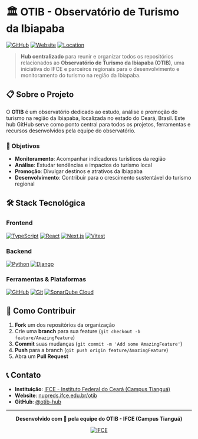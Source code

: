 # 🏛️ OTIB - Observatório de Turismo da Ibiapaba

[![GitHub](https://img.shields.io/badge/GitHub-OTIB--Hub-181717?style=for-the-badge&logo=github)](https://github.com/otib-hub)
[![Website](https://img.shields.io/badge/Website-nupreds.ifce.edu.br-0066CC?style=for-the-badge&logo=internet-explorer)](https://nupreds.ifce.edu.br/otib)
[![Location](https://img.shields.io/badge/Location-Brazil,_Ceará-009639?style=for-the-badge&logo=map-pin)](https://github.com/otib-hub)

> **Hub centralizado** para reunir e organizar todos os repositórios relacionados ao **Observatório de Turismo da Ibiapaba (OTIB)**, uma iniciativa do IFCE e parceiros regionais para o desenvolvimento e monitoramento do turismo na região da Ibiapaba.

## 📋 Sobre o Projeto

O **OTIB** é um observatório dedicado ao estudo, análise e promoção do turismo na região da Ibiapaba, localizada no estado do Ceará, Brasil. Este hub GitHub serve como ponto central para todos os projetos, ferramentas e recursos desenvolvidos pela equipe do observatório.

### 🎯 Objetivos

- **Monitoramento**: Acompanhar indicadores turísticos da região
- **Análise**: Estudar tendências e impactos do turismo local
- **Promoção**: Divulgar destinos e atrativos da Ibiapaba
- **Desenvolvimento**: Contribuir para o crescimento sustentável do turismo regional

## 🛠️ Stack Tecnológica

### Frontend

[![TypeScript](https://img.shields.io/badge/TypeScript-007ACC?style=for-the-badge&logo=typescript&logoColor=white)](https://www.typescriptlang.org/)
[![React](https://img.shields.io/badge/React-20232A?style=for-the-badge&logo=react&logoColor=61DAFB)](https://reactjs.org/)
[![Next.js](https://img.shields.io/badge/Next.js-000000?style=for-the-badge&logo=next.js&logoColor=white)](https://nextjs.org/)
[![Vitest](https://img.shields.io/badge/Vitest-6E9F18?logo=vitest&logoColor=white&style=for-the-badge)](https://vitest.dev/)

### Backend

[![Python](https://img.shields.io/badge/Python-3776AB?style=for-the-badge&logo=python&logoColor=white)](https://www.python.org/)
[![Django](https://img.shields.io/badge/Django-092E20?style=for-the-badge&logo=django&logoColor=white)](https://www.djangoproject.com/)

### Ferramentas & Plataformas

[![GitHub](https://img.shields.io/badge/GitHub-100000?style=for-the-badge&logo=github&logoColor=white)](https://github.com/)
[![Git](https://img.shields.io/badge/Git-F05032?style=for-the-badge&logo=git&logoColor=white)](https://git-scm.com/)
[![SonarQube Cloud](https://img.shields.io/badge/SonarQube_Cloud-4E9BCD?style=for-the-badge&logo=sonarqubecloud&logoColor=white)](https://www.sonarqube.org/)

## 🤝 Como Contribuir

1. **Fork** um dos repositórios da organização
2. Crie uma **branch** para sua feature (`git checkout -b feature/AmazingFeature`)
3. **Commit** suas mudanças (`git commit -m 'Add some AmazingFeature'`)
4. **Push** para a branch (`git push origin feature/AmazingFeature`)
5. Abra um **Pull Request**

## 📞 Contato

- **Instituição**: [IFCE - Instituto Federal do Ceará (Campus Tianguá)](https://ifce.edu.br/tiangua)
- **Website**: [nupreds.ifce.edu.br/otib](https://nupreds.ifce.edu.br/otib)
- **GitHub**: [@otib-hub](https://github.com/otib-hub)

---

<div align="center">

**Desenvolvido com 💚 pela equipe do OTIB - IFCE (Campus Tianguá)**

[![IFCE](https://img.shields.io/badge/Tianguá-Instituto%20Federal%20do%20Ceará-349a46?style=for-the-badge&logoColor=white)](https://www.ifce.edu.br/tiangua)

</div>
